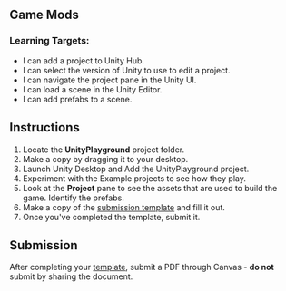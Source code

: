 ---
---

[//]: # ( <p><iframe src="https://douglasurner.github.io/COURSE_SHORT_NAME/units/UNIT_#/assignments/#-ASSIGNMENT_SHORT_NAME/" width="100%" height="666px"></iframe></p> )

## Game Mods

[slides]: <https://gitpitch.com/DouglasUrner/COURSE_SHORT_NAME?p=units/UNIT_#/assignments/ASSIGNMENT_#-ASSIGNMENT_SHORT_NAME>
[template]: <https://docs.google.com/document/d/1SI-eATKbEsi2t4-ODM2f1hNWhV_RbJXZ48_60Vg7TLA/edit?usp=sharing>

<!--- [Slides: SLIDE_DECK_TITLE][slides] - right-click and choose **Open link in a new tab** to view. --->

### Learning Targets:

* I can add a project to Unity Hub.
* I can select the version of Unity to use to edit a project.
* I can navigate the project pane in the Unity UI.
* I can load a scene in the Unity Editor.
* I can add prefabs to a scene.

## Instructions

1. Locate the **UnityPlayground** project folder.
1. Make a copy by dragging it to your desktop.
1. Launch Unity Desktop and Add the UnityPlayground project.
1. Experiment with the Example projects to see how they play.
1. Look at the **Project** pane to see the assets that are used to build the game. Identify the prefabs.
1. Make a copy of the [submission template][template] and fill it out.
1. Once you've completed the template, submit it.

## Submission

After completing your [template][], submit a PDF through Canvas - **do not** submit by sharing the document.
